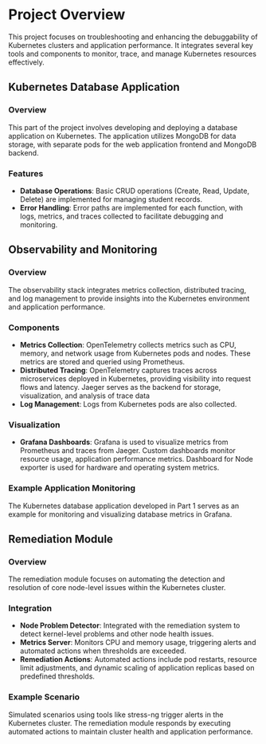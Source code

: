# Project Overview

This project focuses on troubleshooting and enhancing the debuggability of Kubernetes clusters and application performance. It integrates several key tools and components to monitor, trace, and manage Kubernetes resources effectively.

## Kubernetes Database Application

### Overview

This part of the project involves developing and deploying a database application on Kubernetes. The application utilizes MongoDB for data storage, with separate pods for the web application frontend and MongoDB backend.

### Features

- **Database Operations**: Basic CRUD operations (Create, Read, Update, Delete) are implemented for managing student records.
- **Error Handling**: Error paths are implemented for each function, with logs, metrics, and traces collected to facilitate debugging and monitoring.

## Observability and Monitoring

### Overview

The observability stack integrates metrics collection, distributed tracing, and log management to provide insights into the Kubernetes environment and application performance.

### Components

- **Metrics Collection**: OpenTelemetry collects metrics such as CPU, memory, and network usage from Kubernetes pods and nodes. These metrics are stored and queried using Prometheus.
- **Distributed Tracing**: OpenTelemetry captures traces across microservices deployed in Kubernetes, providing visibility into request flows and latency. Jaeger serves as the backend for storage, visualization, and analysis of trace data
- **Log Management**: Logs from Kubernetes pods are also collected.

### Visualization

- **Grafana Dashboards**: Grafana is used to visualize metrics from Prometheus and traces from Jaeger. Custom dashboards monitor resource usage, application performance metrics. Dashboard for Node exporter is used for hardware and operating system metrics.

### Example Application Monitoring

The Kubernetes database application developed in Part 1 serves as an example for monitoring and visualizing database metrics in Grafana.

## Remediation Module

### Overview

The remediation module focuses on automating the detection and resolution of core node-level issues within the Kubernetes cluster.

### Integration

- **Node Problem Detector**: Integrated with the remediation system to detect kernel-level problems and other node health issues.
- **Metrics Server**: Monitors CPU and memory usage, triggering alerts and automated actions when thresholds are exceeded.
- **Remediation Actions**: Automated actions include pod restarts, resource limit adjustments, and dynamic scaling of application replicas based on predefined thresholds.

### Example Scenario

Simulated scenarios using tools like stress-ng trigger alerts in the Kubernetes cluster. The remediation module responds by executing automated actions to maintain cluster health and application performance.

